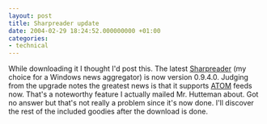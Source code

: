 ```yaml
---
layout: post
title: Sharpreader update
date: 2004-02-29 18:24:52.000000000 +01:00
categories:
- technical
---
```

While downloading it I thought I'd post this. The latest <a href="http://www.sharpreader.net/">Sharpreader</a> (my choice for a Windows news aggregator) is now version 0.9.4.0. Judging from the upgrade notes the greatest news is that it supports <a href="http://www.atomenabled.org/">ATOM</a> feeds now. That's a noteworthy feature I actually mailed Mr. Hutteman about. Got no answer but that's not really a problem since it's now done. I'll discover the rest of the included goodies after the download is done.
